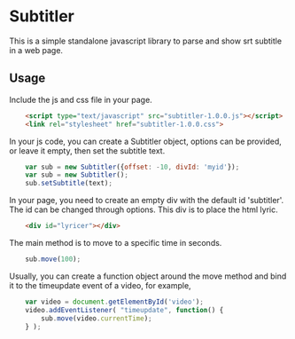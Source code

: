 Subtitler
=======
This is a simple standalone javascript library to parse and show srt subtitle in a web page.

Usage
-----
Include the js and css file in your page.
```html
    <script type="text/javascript" src="subtitler-1.0.0.js"></script>
    <link rel="stylesheet" href="subtitler-1.0.0.css">
```

In your js code, you can create a Subtitler object, options can be provided, or leave it empty, then set the subtitle text.
```javascript
    var sub = new Subtitler({offset: -10, divId: 'myid'});
    var sub = new Subtitler();
    sub.setSubtitle(text);
```

In your page, you need to create an empty div with the default id 'subtitler'. The id can be changed through options. This div is to place the html lyric.
```html
    <div id="lyricer"></div>
```

The main method is to move to a specific time in seconds.
```javascript
    sub.move(100);
```

Usually, you can create a function object around the move method and bind it to the timeupdate event of a video, for example,
```javascript
    var video = document.getElementById('video');
    video.addEventListener( "timeupdate", function() {
        sub.move(video.currentTime);
    } );
```
